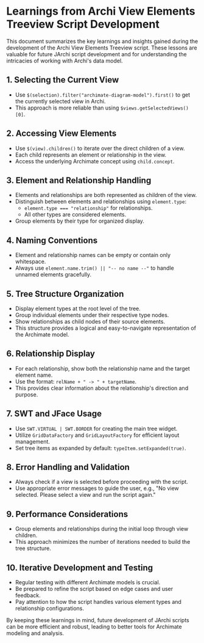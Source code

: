 # Learnings from Archi View Elements Treeview Script Development

This document summarizes the key learnings and insights gained during the development of the Archi View Elements Treeview script. These lessons are valuable for future JArchi script development and for understanding the intricacies of working with Archi's data model.

## 1. Selecting the Current View

- Use `$(selection).filter("archimate-diagram-model").first()` to get the currently selected view in Archi.
- This approach is more reliable than using `$views.getSelectedViews()[0]`.

## 2. Accessing View Elements

- Use `$(view).children()` to iterate over the direct children of a view.
- Each child represents an element or relationship in the view.
- Access the underlying Archimate concept using `child.concept`.

## 3. Element and Relationship Handling

- Elements and relationships are both represented as children of the view.
- Distinguish between elements and relationships using `element.type`:
  - `element.type === "relationship"` for relationships.
  - All other types are considered elements.
- Group elements by their type for organized display.

## 4. Naming Conventions

- Element and relationship names can be empty or contain only whitespace.
- Always use `element.name.trim() || "-- no name --"` to handle unnamed elements gracefully.

## 5. Tree Structure Organization

- Display element types at the root level of the tree.
- Group individual elements under their respective type nodes.
- Show relationships as child nodes of their source elements.
- This structure provides a logical and easy-to-navigate representation of the Archimate model.

## 6. Relationship Display

- For each relationship, show both the relationship name and the target element name.
- Use the format: `relName + " -> " + targetName`.
- This provides clear information about the relationship's direction and purpose.

## 7. SWT and JFace Usage

- Use `SWT.VIRTUAL | SWT.BORDER` for creating the main tree widget.
- Utilize `GridDataFactory` and `GridLayoutFactory` for efficient layout management.
- Set tree items as expanded by default: `typeItem.setExpanded(true)`.

## 8. Error Handling and Validation

- Always check if a view is selected before proceeding with the script.
- Use appropriate error messages to guide the user, e.g., "No view selected. Please select a view and run the script again."

## 9. Performance Considerations

- Group elements and relationships during the initial loop through view children.
- This approach minimizes the number of iterations needed to build the tree structure.

## 10. Iterative Development and Testing

- Regular testing with different Archimate models is crucial.
- Be prepared to refine the script based on edge cases and user feedback.
- Pay attention to how the script handles various element types and relationship configurations.

By keeping these learnings in mind, future development of JArchi scripts can be more efficient and robust, leading to better tools for Archimate modeling and analysis.
